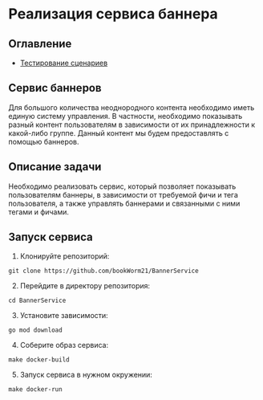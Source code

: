 # Реализация сервиса баннера
## Оглавление
- [Тестирование сценариев](md/GetUserBanner.md)
## Сервис баннеров

Для большого количества неоднородного контента необходимо иметь единую систему управления. В
частности, необходимо показывать разный контент пользователям в зависимости от их принадлежности к какой-либо группе.
Данный контент мы будем предоставлять с помощью баннеров.

## Описание задачи
Необходимо реализовать сервис, который позволяет показывать пользователям баннеры, в зависимости от требуемой фичи и
тега пользователя, а также управлять баннерами и связанными с ними тегами и фичами.

## Запуск сервиса
1. Клонируйте репозиторий:
````
git clone https://github.com/bookWorm21/BannerService
````
2. Перейдите в директору репозитория:
````
cd BannerService
````
3. Установите зависимости:
````
go mod download
````
4. Соберите образ сервиса:
````
make docker-build
````
5. Запуск сервиса в нужном окружении:
````
make docker-run
````

